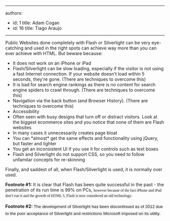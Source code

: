

---
authors:
  - id: 1
    title: Adam Cogan
  - id: 16
    title: Tiago Araujo
---




<span class='intro'> <p>
                    Public Websites done completely with Flash or Silverlight can be very eye-catching
                    and used in the right spots can achieve way more than you can ever achieve with
                    HTML. But beware because&#58;</p> </span>

<ul><li>It does not work on an iPhone or iPad</li><li>Flash/Silverlight can be slow loading, especially if the visitor is not using a
                        fast Internet connection. If your website doesn't load within 5 seconds, they're
                        gone. (There are techniques to overcome this)</li><li>It is bad for search engine rankings as there is no content for search engine spiders
                        to crawl through. (There are techniques to overcome this)</li><li>Navigation via the back button (and Browser History). (There are techniques to overcome
                        this)</li><li>Accessibility</li><li>Often seen with busy designs that turn off or distract visitors. Look at the biggest
                        ecommerce sites and you notice that none of them are Flash websites</li><li>In many cases it unnecessarily creates page bloat</li><li>You can *almost* get the same effects and functionality using jQuery, but faster
                        and lighter</li><li>You get an inconsistent UI if you use it for controls such as text boxes</li><li>Flash and Silverlight do not support CSS, so you need to follow unfamilar concepts
                        for re-skinning</li></ul><p>
                    Finally, and saddest of all, when Flash/Silverlight is used, it is normally ​over used.</p><div class="greyBox"><p>
                        <b>Footnote #1&#58;</b> It is clear that Flash has been quite successful in the past - the penetration
                        of its run time is 99% on PCs,&#160;<span style="font-size&#58;9pt;font-family&#58;verdana;background-color&#58;#f6f6f6;">however because of the fact iPhone and iPad don</span><span style="font-size&#58;9pt;font-family&#58;verdana;background-color&#58;#f6f6f6;">’</span><span style="font-size&#58;9pt;font-family&#58;verdana;background-color&#58;#f6f6f6;">t run it and the&#160;</span><span style="font-family&#58;verdana;font-size&#58;9pt;line-height&#58;1.6;background-color&#58;#f6f6f6;">growth of HTML 5, Flash is now considered an old technology.&#160;</span><span style="font-family&#58;verdana;font-size&#58;9pt;line-height&#58;1.6;background-color&#58;#f6f6f6;">​</span></p><p>
                        <b>Footnote #2&#58;&#160;</b><span style="font-family&#58;arial;font-size&#58;10pt;line-height&#58;1.6;background-color&#58;#f6f6f6;">The development of Silverlight has been discontinued as&#160;​</span><span style="font-family&#58;arial;font-size&#58;10pt;line-height&#58;1.6;background-color&#58;#f6f6f6;">of 2012 due to the poor acceptance of Silverlight and restrictions Microsoft imposed on its utility.&#160;</span><span style="font-family&#58;arial;font-size&#58;10pt;line-height&#58;1.6;background-color&#58;#f6f6f6;">​</span></p></div>


